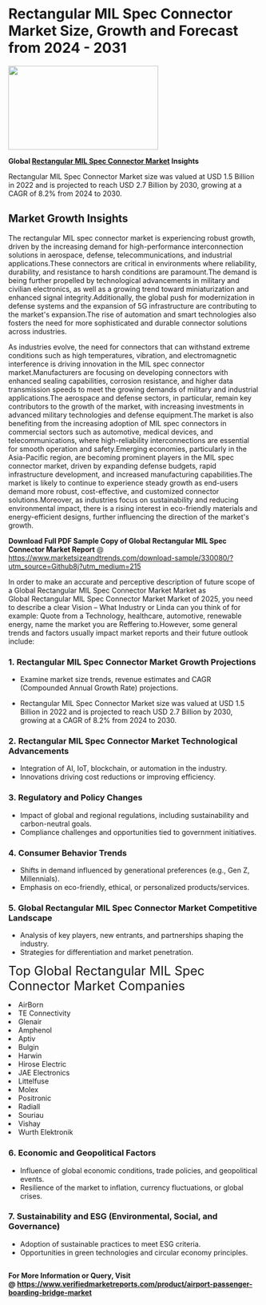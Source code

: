 <H1>Rectangular MIL Spec Connector Market Size, Growth and Forecast from 2024 - 2031</H1><img class="aligncenter size-medium wp-image-584254" src="https://thirdeyenews.in/wp-content/uploads/2024/09/Global-Market-Research-300x168.jpeg" alt="" width="300" height="168" /><p><strong>Global&nbsp;<a href="https://www.marketsizeandtrends.com/download-sample/330080/?utm_source=Github8j?utm_medium=215">Rectangular MIL Spec Connector Market</a> Insights</strong></p><p>Rectangular MIL Spec Connector Market size was valued at USD 1.5 Billion in 2022 and is projected to reach USD 2.7 Billion by 2030, growing at a CAGR of 8.2% from 2024 to 2030.</p><p><h2>Market Growth Insights</h2> <p>The rectangular MIL spec connector market is experiencing robust growth, driven by the increasing demand for high-performance interconnection solutions in aerospace, defense, telecommunications, and industrial applications.These connectors are critical in environments where reliability, durability, and resistance to harsh conditions are paramount.The demand is being further propelled by technological advancements in military and civilian electronics, as well as a growing trend toward miniaturization and enhanced signal integrity.Additionally, the global push for modernization in defense systems and the expansion of 5G infrastructure are contributing to the market's expansion.The rise of automation and smart technologies also fosters the need for more sophisticated and durable connector solutions across industries.</p> <p>As industries evolve, the need for connectors that can withstand extreme conditions such as high temperatures, vibration, and electromagnetic interference is driving innovation in the MIL spec connector market.Manufacturers are focusing on developing connectors with enhanced sealing capabilities, corrosion resistance, and higher data transmission speeds to meet the growing demands of military and industrial applications.The aerospace and defense sectors, in particular, remain key contributors to the growth of the market, with increasing investments in advanced military technologies and defense equipment.The market is also benefiting from the increasing adoption of MIL spec connectors in commercial sectors such as automotive, medical devices, and telecommunications, where high-reliability interconnections are essential for smooth operation and safety.Emerging economies, particularly in the Asia-Pacific region, are becoming prominent players in the MIL spec connector market, driven by expanding defense budgets, rapid infrastructure development, and increased manufacturing capabilities.The market is likely to continue to experience steady growth as end-users demand more robust, cost-effective, and customized connector solutions.Moreover, as industries focus on sustainability and reducing environmental impact, there is a rising interest in eco-friendly materials and energy-efficient designs, further influencing the direction of the market's growth.<p><span class=""><strong>Download Full PDF Sample Copy of Global Rectangular MIL Spec Connector Market Report</strong> @ <a href="https://www.marketsizeandtrends.com/download-sample/330080/?utm_source=Github8j?utm_medium=215" target="_blank">https://www.marketsizeandtrends.com/download-sample/330080/?utm_source=Github8j?utm_medium=215</a></span></p><p>In order to make an accurate and perceptive description of future scope of a Global&nbsp;Rectangular MIL Spec Connector Market Market as Global&nbsp;Rectangular MIL Spec Connector Market Market of 2025, you need to describe a clear Vision &ndash; What Industry or Linda can you think of for example: Quote from a Technology, healthcare, automotive, renewable energy, name the market you are Reffering to.However, some general trends and factors usually impact market reports and their future outlook include:</p><h3>1.&nbsp;<strong>Rectangular MIL Spec Connector Market Growth Projections</strong></h3><ul><li>Examine market size trends, revenue estimates and CAGR (Compounded Annual Growth Rate) projections.</li><li><p>Rectangular MIL Spec Connector Market size was valued at USD 1.5 Billion in 2022 and is projected to reach USD 2.7 Billion by 2030, growing at a CAGR of 8.2% from 2024 to 2030.</p></li></ul><h3>2.&nbsp;<strong>Rectangular MIL Spec Connector Market Technological Advancements</strong></h3><ul><li>Integration of AI, IoT, blockchain, or automation in the industry.</li><li>Innovations driving cost reductions or improving efficiency.</li></ul><h3>3.&nbsp;<strong>Regulatory and Policy Changes</strong></h3><ul><li>Impact of global and regional regulations, including sustainability and carbon-neutral goals.</li><li>Compliance challenges and opportunities tied to government initiatives.</li></ul><h3>4.&nbsp;<strong>Consumer Behavior Trends</strong></h3><ul><li>Shifts in demand influenced by generational preferences (e.g., Gen Z, Millennials).</li><li>Emphasis on eco-friendly, ethical, or personalized products/services.</li></ul><h3>5.&nbsp;<strong>Global Rectangular MIL Spec Connector Market Competitive Landscape</strong></h3><ul><li>Analysis of key players, new entrants, and partnerships shaping the industry.</li><li>Strategies for differentiation and market penetration.</li></ul><p data-pm-slice="1 1 []"><span style="color: inherit; font-family: inherit; font-size: 25px;">Top Global Rectangular MIL Spec Connector Market Companies</span></p><div class="" data-test-id=""><p><li>AirBorn</li><li> TE Connectivity</li><li> Glenair</li><li> Amphenol</li><li> Aptiv</li><li> Bulgin</li><li> Harwin</li><li> Hirose Electric</li><li> JAE Electronics</li><li> Littelfuse</li><li> Molex</li><li> Positronic</li><li> Radiall</li><li> Souriau</li><li> Vishay</li><li> Wurth Elektronik</li></p></div><h3>6.&nbsp;<strong>Economic and Geopolitical Factors</strong></h3><ul><li>Influence of global economic conditions, trade policies, and geopolitical events.</li><li>Resilience of the market to inflation, currency fluctuations, or global crises.</li></ul><h3>7.&nbsp;<strong>Sustainability and ESG (Environmental, Social, and Governance)</strong></h3><ul><li>Adoption of sustainable practices to meet ESG criteria.</li><li>Opportunities in green technologies and circular economy principles.</li></ul><h2><strong style="font-size: 14px;">For More Information or Query, Visit @&nbsp;</strong><a style="background-color: #ffffff; font-size: 14px;" href="https://www.marketsizeandtrends.com/report/rectangular-mil-spec-connector-market/" target="_blank">https://www.verifiedmarketreports.com/product/airport-passenger-boarding-bridge-market</a></h2>
